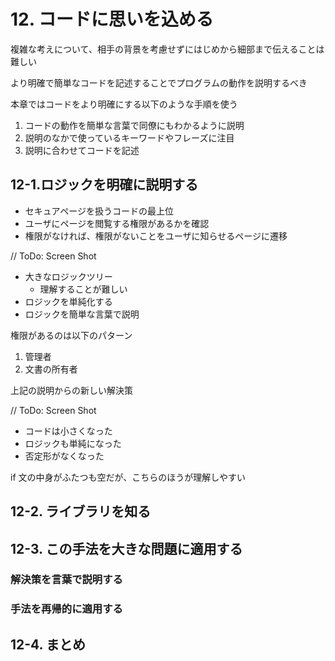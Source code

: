 # 12. コードに思いを込める

複雑な考えについて、相手の背景を考慮せずにはじめから細部まで伝えることは難しい

より明確で簡単なコードを記述することでプログラムの動作を説明するべき

本章ではコードをより明確にする以下のような手順を使う

1. コードの動作を簡単な言葉で同僚にもわかるように説明
2. 説明のなかで使っているキーワードやフレーズに注目
3. 説明に合わせてコードを記述

## 12-1.ロジックを明確に説明する

* セキュアページを扱うコードの最上位
* ユーザにページを閲覧する権限があるかを確認
* 権限がなければ、権限がないことをユーザに知らせるページに遷移

// ToDo: Screen Shot

* 大きなロジックツリー
  * 理解することが難しい
* ロジックを単純化する
* ロジックを簡単な言葉で説明

権限があるのは以下のパターン

1. 管理者
2. 文書の所有者

上記の説明からの新しい解決策

// ToDo: Screen Shot

* コードは小さくなった
* ロジックも単純になった
* 否定形がなくなった

if 文の中身がふたつも空だが、こちらのほうが理解しやすい

## 12-2. ライブラリを知る

## 12-3. この手法を大きな問題に適用する

### 解決策を言葉で説明する

### 手法を再帰的に適用する

## 12-4. まとめ




